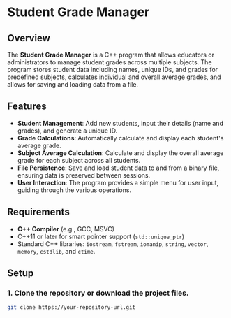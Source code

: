 # Student Grade Manager

## Overview

The **Student Grade Manager** is a C++ program that allows educators or administrators to manage student grades across multiple subjects. The program stores student data including names, unique IDs, and grades for predefined subjects, calculates individual and overall average grades, and allows for saving and loading data from a file.

## Features

- **Student Management**: Add new students, input their details (name and grades), and generate a unique ID.
- **Grade Calculations**: Automatically calculate and display each student's average grade.
- **Subject Average Calculation**: Calculate and display the overall average grade for each subject across all students.
- **File Persistence**: Save and load student data to and from a binary file, ensuring data is preserved between sessions.
- **User Interaction**: The program provides a simple menu for user input, guiding through the various operations.

## Requirements

- **C++ Compiler** (e.g., GCC, MSVC)
- C++11 or later for smart pointer support (`std::unique_ptr`)
- Standard C++ libraries: `iostream`, `fstream`, `iomanip`, `string`, `vector`, `memory`, `cstdlib`, and `ctime`.

## Setup

### 1. Clone the repository or download the project files.

```bash
git clone https://your-repository-url.git
